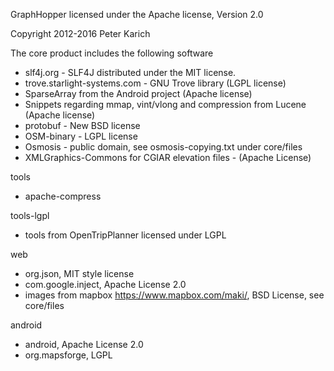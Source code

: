 GraphHopper licensed under the Apache license, Version 2.0

Copyright 2012-2016 Peter Karich

The core product includes the following software
 * slf4j.org - SLF4J distributed under the MIT license. 
 * trove.starlight-systems.com - GNU Trove library (LGPL license)
 * SparseArray from the Android project (Apache license)
 * Snippets regarding mmap, vint/vlong and compression from Lucene (Apache license)
 * protobuf - New BSD license
 * OSM-binary - LGPL license
 * Osmosis - public domain, see osmosis-copying.txt under core/files
 * XMLGraphics-Commons for CGIAR elevation files - (Apache License)

tools
 * apache-compress

tools-lgpl
 * tools from OpenTripPlanner licensed under LGPL

web
 * org.json, MIT style license
 * com.google.inject, Apache License 2.0
 * images from mapbox https://www.mapbox.com/maki/, BSD License, see core/files

android
 * android, Apache License 2.0
 * org.mapsforge, LGPL
